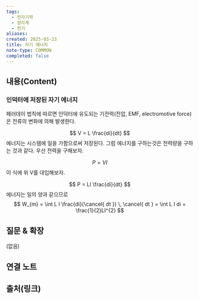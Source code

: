 ```yaml
---
tags:
  - 전자기학
  - 정자계
  - 전기
aliases: 
created: 2025-03-23
title: 자기 에너지
note-type: COMMON
completed: false
---
```


## 내용(Content)

### 인덕터에 저장된 자기 에너지

페러데이 법칙에 따르면 인덕터에 유도되는 기전력(전압, EMF, electromotive force)은 전류의 변화에 의해 발생한다.

$$
V = L \frac{di}{dt}
$$
에너지는 시스템에 일을 가함으로써 저장된다. 그럼 에너지를 구하는것은 전력량을 구하는 것과 같다. 우선 전력을 구해보자.

$$
P = VI
$$
이 식에 위 V를 대입해보자.

$$
P = LI \frac{di}{dt}
$$
에너지는 일의 양과 같으므로
$$
W_{m} = \int L I \frac{di}{\cancel{ dt }} \, \cancel{ dt } = \int L I di = \frac{1}{2}LI^{2}  
$$


## 질문 & 확장

(없음)

## 연결 노트

## 출처(링크)


